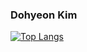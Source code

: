 ### Dohyeon Kim

[![Top Langs](https://github-readme-stats.vercel.app/api/top-langs/?username=cstrnull00&langs_count=10&layout=compact&theme=dark)](https://github.com/cstrnull00/cstrnull00)
<!--
**cstrnull00/cstrnull00** is a ✨ _special_ ✨ repository because its `README.md` (this file) appears on your GitHub profile.

Here are some ideas to get you started:

- 🔭 I’m currently working on ...
- 🌱 I’m currently learning ...
- 👯 I’m looking to collaborate on ...
- 🤔 I’m looking for help with ...
- 💬 Ask me about ...
- 📫 How to reach me: ...
- 😄 Pronouns: ...
- ⚡ Fun fact: ...
-->
